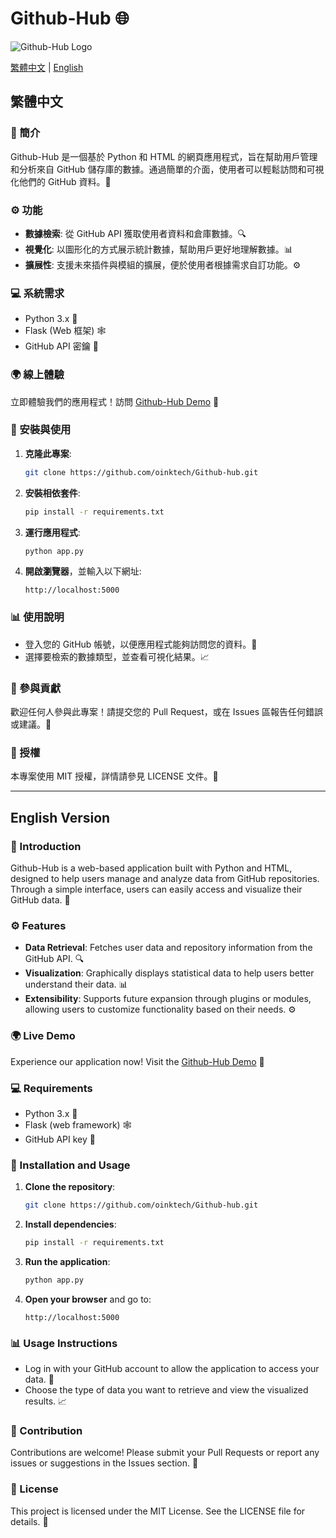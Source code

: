 # Github-Hub 🌐

![Github-Hub Logo](icon.png)

[繁體中文](#繁體中文) | [English](#english-version)


## 繁體中文
### 📖 簡介

Github-Hub 是一個基於 Python 和 HTML 的網頁應用程式，旨在幫助用戶管理和分析來自 GitHub 儲存庫的數據。通過簡單的介面，使用者可以輕鬆訪問和可視化他們的 GitHub 資料。🚀


### ⚙️ 功能

- **數據檢索**: 從 GitHub API 獲取使用者資料和倉庫數據。🔍
- **視覺化**: 以圖形化的方式展示統計數據，幫助用戶更好地理解數據。📊
- **擴展性**: 支援未來插件與模組的擴展，便於使用者根據需求自訂功能。⚙️

### 💻 系統需求

- Python 3.x 🐍
- Flask (Web 框架) 🕸️
- GitHub API 密鑰 🔑

### 🌍 線上體驗

立即體驗我們的應用程式！訪問 [Github-Hub Demo](https://github-hub.onrender.com/) 🔗


### 🔧 安裝與使用

1. **克隆此專案**:
   ```bash
   git clone https://github.com/oinktech/Github-hub.git
   ```
2. **安裝相依套件**:
   ```bash
   pip install -r requirements.txt
   ```
3. **運行應用程式**:
   ```bash
   python app.py
   ```
4. **開啟瀏覽器**，並輸入以下網址:
   ```
   http://localhost:5000
   ```

### 📊 使用說明

- 登入您的 GitHub 帳號，以便應用程式能夠訪問您的資料。👤
- 選擇要檢索的數據類型，並查看可視化結果。📈

### 🤝 參與貢獻

歡迎任何人參與此專案！請提交您的 Pull Request，或在 Issues 區報告任何錯誤或建議。🤝

### 📝 授權

本專案使用 MIT 授權，詳情請參見 LICENSE 文件。📝

---

## English Version

### 📖 Introduction

Github-Hub is a web-based application built with Python and HTML, designed to help users manage and analyze data from GitHub repositories. Through a simple interface, users can easily access and visualize their GitHub data. 🚀


### ⚙️ Features

- **Data Retrieval**: Fetches user data and repository information from the GitHub API. 🔍
- **Visualization**: Graphically displays statistical data to help users better understand their data. 📊
- **Extensibility**: Supports future expansion through plugins or modules, allowing users to customize functionality based on their needs. ⚙️

### 🌍 Live Demo

Experience our application now! Visit the [Github-Hub Demo](https://github-hub.onrender.com/) 🔗


### 💻 Requirements

- Python 3.x 🐍
- Flask (web framework) 🕸️
- GitHub API key 🔑

### 🔧 Installation and Usage

1. **Clone the repository**:
   ```bash
   git clone https://github.com/oinktech/Github-hub.git
   ```
2. **Install dependencies**:
   ```bash
   pip install -r requirements.txt
   ```
3. **Run the application**:
   ```bash
   python app.py
   ```
4. **Open your browser** and go to:
   ```
   http://localhost:5000
   ```

### 📊 Usage Instructions

- Log in with your GitHub account to allow the application to access your data. 👤
- Choose the type of data you want to retrieve and view the visualized results. 📈

### 🤝 Contribution

Contributions are welcome! Please submit your Pull Requests or report any issues or suggestions in the Issues section. 🤝

### 📝 License

This project is licensed under the MIT License. See the LICENSE file for details. 📝

